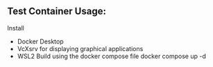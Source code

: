 ## Test Container Usage:
Install
- Docker Desktop
- VcXsrv for displaying graphical applications
- WSL2
Build using the docker compose file
docker compose up -d
